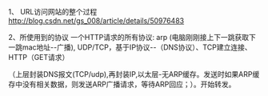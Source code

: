 
1、 URL访问网站的整个过程
http://blog.csdn.net/gs_008/article/details/50976483

2、所使用到的协议
一个HTTP请求的所有协议: arp (电脑刚刚接上下一跳获取下一跳mac地址--广播), UDP/TCP，基于IP协议--（DNS协议）、TCP建立连接、HTTP（GET请求）

（上层封装DNS报文(TCP/udp),再封装IP,以太层-无ARP缓存。发送时如果ARP缓存中没有相关数据，则发送ARP广播请求，等待ARP回应；）。开始转发。


